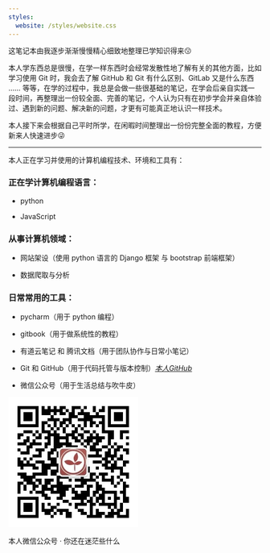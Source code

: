 ```yaml
---
styles:
  website: /styles/website.css
---
```


这笔记本由我逐步渐渐慢慢精心细致地整理已学知识得来😗

本人学东西总是很慢，在学一样东西时会经常发散性地了解有关的其他方面，比如学习使用 Git 时，我会去了解 GitHub 和 Git 有什么区别、GitLab 又是什么东西 …… 等等，在学的过程中，我总是会做一些很基础的笔记，在学会后亲自实践一段时间，再整理出一份较全面、完善的笔记，个人认为只有在初步学会并亲自体验过、遇到新的问题、解决新的问题，才更有可能真正地认识一样技术。

本人接下来会根据自己平时所学，在闲暇时间整理出一份份完整全面的教程，方便新来人快速进步😜

---

本人正在学习并使用的计算机编程技术、环境和工具有：

### 正在学**计算机编程语言：**

* python

* JavaScript

### **从事计算机领域：**

* 网站架设（使用 python 语言的 Django 框架 与 bootstrap 前端框架）

* 数据爬取与分析

### **日常常用的工具：**

* pycharm（用于 python 编程）

* gitbook（用于做系统性的教程）

* 有道云笔记 和 腾讯文档（用于团队协作与日常小笔记）

* Git 和 GitHub（用于代码托管与版本控制）[_本人GitHub_](https://github.com/AmanKingdom)

* 微信公众号（用于生活总结与吹牛皮）

![](/assets/二维码.jpg)

本人微信公众号 · 你还在迷茫些什么

